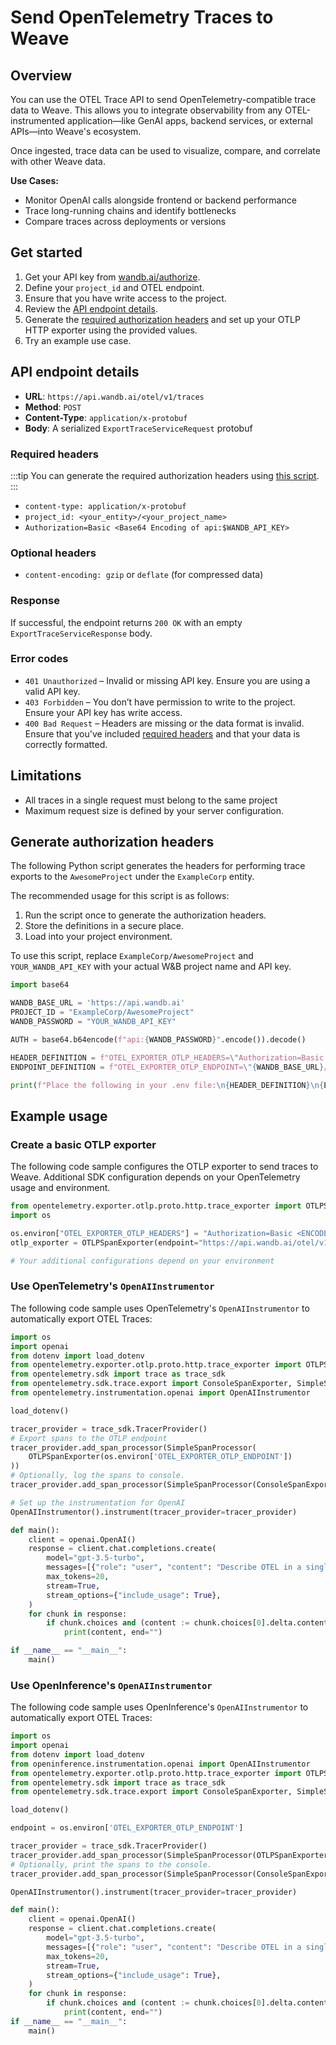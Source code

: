 # Send OpenTelemetry Traces to Weave 

## Overview
You can use the OTEL Trace API to send OpenTelemetry-compatible trace data to Weave. This allows you to integrate observability from any OTEL-instrumented application—like GenAI apps, backend services, or external APIs—into Weave's ecosystem.

Once ingested, trace data can be used to visualize, compare, and correlate with other Weave data.

**Use Cases:**
- Monitor OpenAI calls alongside frontend or backend performance
- Trace long-running chains and identify bottlenecks
- Compare traces across deployments or versions

## Get started
1. Get your API key from [wandb.ai/authorize](https://wandb.ai/authorize).
2. Define your `project_id` and OTEL endpoint.
3. Ensure that you have write access to the project.
4. Review the [API endpoint details](#api-endpoint-details).
5. Generate the [required authorization headers](#generate-authorization-headers) and set up your OTLP HTTP exporter using the provided values.
6. Try an example use case.

## API endpoint details
- **URL**: `https://api.wandb.ai/otel/v1/traces`
- **Method**: `POST`
- **Content-Type**: `application/x-protobuf`
- **Body**: A serialized `ExportTraceServiceRequest` protobuf

### Required headers

:::tip
You can generate the required authorization headers using [this script](#generate-authorization-headers).
:::

- `content-type: application/x-protobuf`
- `project_id: <your_entity>/<your_project_name>`
- `Authorization=Basic <Base64 Encoding of api:$WANDB_API_KEY>`

### Optional headers
- `content-encoding: gzip` or `deflate` (for compressed data)

### Response
If successful, the endpoint returns `200 OK` with an empty `ExportTraceServiceResponse` body.

### Error codes
- `401 Unauthorized` – Invalid or missing API key. Ensure you are using a valid API key.
- `403 Forbidden` – You don’t have permission to write to the project. Ensure your API key has write access.
- `400 Bad Request` – Headers are missing or the data format is invalid. Ensure that you've included [required headers](#required-headers) and that your data is correctly formatted.

## Limitations
- All traces in a single request must belong to the same project
- Maximum request size is defined by your server configuration.

## Generate authorization headers 

The following Python script generates the headers for performing trace exports to the `AwesomeProject` under the `ExampleCorp` entity. 

The recommended usage for this script is as follows:
1. Run the script once to generate the authorization headers.
2. Store the definitions in a secure place.
3. Load into your project environment.

To use this script, replace `ExampleCorp/AwesomeProject` and `YOUR_WANDB_API_KEY` with your actual W&B project name and API key.

```python
import base64

WANDB_BASE_URL = 'https://api.wandb.ai'
PROJECT_ID = "ExampleCorp/AwesomeProject"
WANDB_PASSWORD = "YOUR_WANDB_API_KEY"

AUTH = base64.b64encode(f"api:{WANDB_PASSWORD}".encode()).decode()

HEADER_DEFINITION = f"OTEL_EXPORTER_OTLP_HEADERS=\"Authorization=Basic {AUTH},project_id={PROJECT_ID}\""
ENDPOINT_DEFINITION = f"OTEL_EXPORTER_OTLP_ENDPOINT=\"{WANDB_BASE_URL}/otel/v1/traces\""

print(f"Place the following in your .env file:\n{HEADER_DEFINITION}\n{ENDPOINT_DEFINITION}")
```

## Example usage

### Create a basic OTLP exporter

The following code sample configures the OTLP exporter to send traces to Weave. Additional SDK configuration depends on your OpenTelemetry usage and environment. 

```python
from opentelemetry.exporter.otlp.proto.http.trace_exporter import OTLPSpanExporter
import os

os.environ["OTEL_EXPORTER_OTLP_HEADERS"] = "Authorization=Basic <ENCODED>,project_id=ExampleCorp/AwesomeProject"
otlp_exporter = OTLPSpanExporter(endpoint="https://api.wandb.ai/otel/v1/traces")

# Your additional configurations depend on your environment
```

### Use OpenTelemetry's `OpenAIInstrumentor`

The following code sample uses OpenTelemetry's `OpenAIInstrumentor` to automatically export OTEL Traces:

```python
import os
import openai
from dotenv import load_dotenv
from opentelemetry.exporter.otlp.proto.http.trace_exporter import OTLPSpanExporter
from opentelemetry.sdk import trace as trace_sdk
from opentelemetry.sdk.trace.export import ConsoleSpanExporter, SimpleSpanProcessor
from opentelemetry.instrumentation.openai import OpenAIInstrumentor

load_dotenv()

tracer_provider = trace_sdk.TracerProvider()
# Export spans to the OTLP endpoint
tracer_provider.add_span_processor(SimpleSpanProcessor(
    OTLPSpanExporter(os.environ['OTEL_EXPORTER_OTLP_ENDPOINT'])
))
# Optionally, log the spans to console.
tracer_provider.add_span_processor(SimpleSpanProcessor(ConsoleSpanExporter()))

# Set up the instrumentation for OpenAI
OpenAIInstrumentor().instrument(tracer_provider=tracer_provider)

def main():
    client = openai.OpenAI()
    response = client.chat.completions.create(
        model="gpt-3.5-turbo",
        messages=[{"role": "user", "content": "Describe OTEL in a single sentence."}],
        max_tokens=20,
        stream=True,
        stream_options={"include_usage": True},
    )
    for chunk in response:
        if chunk.choices and (content := chunk.choices[0].delta.content):
            print(content, end="")

if __name__ == "__main__":
    main()
```

### Use OpenInference's `OpenAIInstrumentor`

The following code sample uses OpenInference's `OpenAIInstrumentor` to automatically export OTEL Traces:

```python
import os
import openai
from dotenv import load_dotenv
from openinference.instrumentation.openai import OpenAIInstrumentor
from opentelemetry.exporter.otlp.proto.http.trace_exporter import OTLPSpanExporter
from opentelemetry.sdk import trace as trace_sdk
from opentelemetry.sdk.trace.export import ConsoleSpanExporter, SimpleSpanProcessor

load_dotenv()

endpoint = os.environ['OTEL_EXPORTER_OTLP_ENDPOINT']

tracer_provider = trace_sdk.TracerProvider()
tracer_provider.add_span_processor(SimpleSpanProcessor(OTLPSpanExporter(endpoint)))
# Optionally, print the spans to the console.
tracer_provider.add_span_processor(SimpleSpanProcessor(ConsoleSpanExporter()))

OpenAIInstrumentor().instrument(tracer_provider=tracer_provider)

def main():
    client = openai.OpenAI()
    response = client.chat.completions.create(
        model="gpt-3.5-turbo",
        messages=[{"role": "user", "content": "Describe OTEL in a single sentence."}],
        max_tokens=20,
        stream=True,
        stream_options={"include_usage": True},
    )
    for chunk in response:
        if chunk.choices and (content := chunk.choices[0].delta.content):
            print(content, end="")
if __name__ == "__main__":
    main()
```
